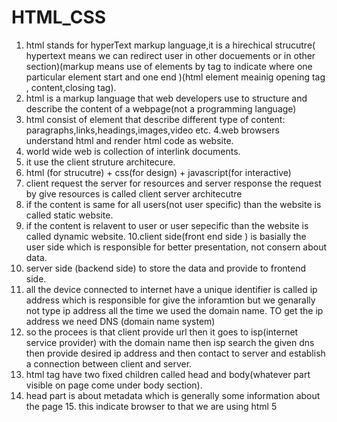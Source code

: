 # HTML_CSS

1. html stands for hyperText markup language,it is a hirechical strucutre( hypertext means we can redirect user in other docuements or in other section)(markup means use of elements by tag to indicate where one particular element start and one end )(html element meainig opening tag , content,closing tag).
2. html is a markup language that web developers use to structure and describe the content of a webpage(not a programming language)
3. html consist of element that describe different type of content: paragraphs,links,headings,images,video etc.
   4.web browsers understand html and render html code as website.
4. world wide web is collection of interlink documents.
5. it use the client struture architecure.
6. html (for strucutre) + css(for design) + javascript(for interactive)
7. client request the server for resources and server response the request by give resources is called client server architecutre
8. if the content is same for all users(not user specific) than the website is called static website.
9. if the content is relavent to user or user sepecific than the website is called dynamic website.
   10.client side(front end side ) is basially the user side which is responsible for better presentation, not consern about data.
10. server side (backend side) to store the data and provide to frontend side.
11. all the device connected to internet have a unique identifier is called ip address which is responsible for give the inforamtion but we genarally not type ip address all the time we used the domain name. TO get the ip address we need DNS
    (domain name system)
12. so the procees is that client provide url then it goes to isp(internet service provider) with the domain name then isp search the given dns then provide desired ip address and then contact to server and establish a connection between client and server.
13. html tag have two fixed children called head and body(whatever part visible on page come under body section).
14. head part is about metadata which is generally some information about the page 15.<!DOCTYPE html> this indicate browser to that we are using html 5
